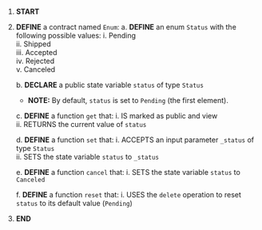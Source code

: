 1. **START**

2. **DEFINE** a contract named `Enum`:
   a. **DEFINE** an enum `Status` with the following possible values:
   i. Pending  
    ii. Shipped  
    iii. Accepted  
    iv. Rejected  
    v. Canceled

   b. **DECLARE** a public state variable `status` of type `Status`

   - **NOTE:** By default, `status` is set to `Pending` (the first element).

   c. **DEFINE** a function `get` that:
   i. IS marked as public and view  
    ii. RETURNS the current value of `status`

   d. **DEFINE** a function `set` that:
   i. ACCEPTS an input parameter `_status` of type `Status`  
    ii. SETS the state variable `status` to `_status`

   e. **DEFINE** a function `cancel` that:
   i. SETS the state variable `status` to `Canceled`

   f. **DEFINE** a function `reset` that:
   i. USES the `delete` operation to reset `status` to its default value (`Pending`)

3. **END**

